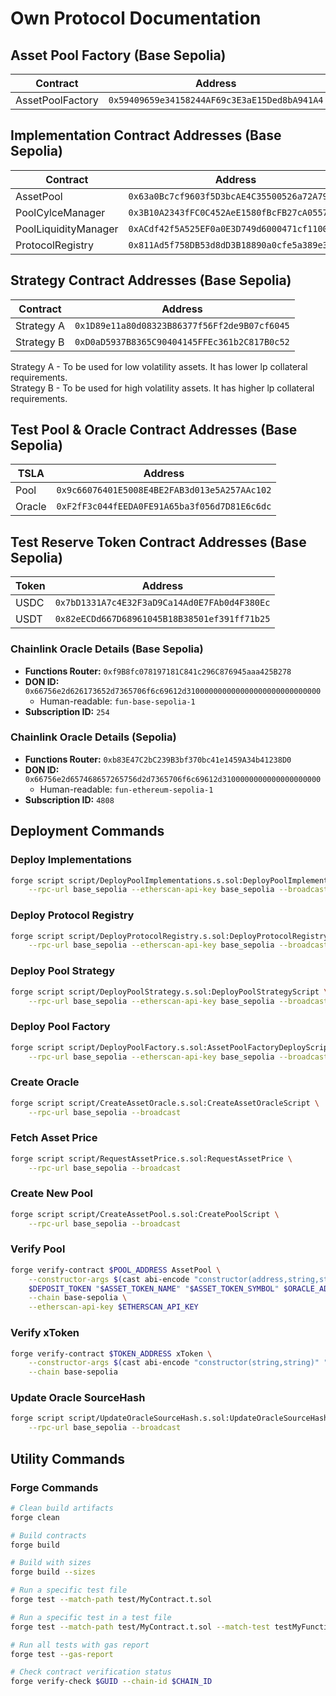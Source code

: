 # Own Protocol Documentation

## Asset Pool Factory (Base Sepolia)

| Contract         | Address                                      |
| ---------------- | -------------------------------------------- |
| AssetPoolFactory | `0x59409659e34158244AF69c3E3aE15Ded8bA941A4` |

## Implementation Contract Addresses (Base Sepolia)

| Contract             | Address                                      |
| -------------------- | -------------------------------------------- |
| AssetPool            | `0x63a0Bc7cf9603f5D3bcAE4C35500526a72A790AE` |
| PoolCylceManager     | `0x3B10A2343fFC0C452AeE1580fBcFB27cA05572f1` |
| PoolLiquidityManager | `0xACdf42f5A525EF0a0E3D749d6000471cf1100a81` |
| ProtocolRegistry     | `0x811Ad5f758DB53d8dD3B18890a0cfe5a389e3C72` |

## Strategy Contract Addresses (Base Sepolia)

| Contract   | Address                                      |
| ---------- | -------------------------------------------- |
| Strategy A | `0x1D89e11a80d08323B86377f56Ff2de9B07cf6045` |
| Strategy B | `0xD0aD5937B8365C90404145FFEc361b2C817B0c52` |

Strategy A - To be used for low volatility assets. It has lower lp collateral requirements.  
Strategy B - To be used for high volatility assets. It has higher lp collateral requirements.

## Test Pool & Oracle Contract Addresses (Base Sepolia)

| TSLA   | Address                                      |
| ------ | -------------------------------------------- |
| Pool   | `0x9c66076401E5008E4BE2FAB3d013e5A257AAc102` |
| Oracle | `0xF2fF3c044fEEDA0FE91A65ba3f056d7D81E6c6dc` |

## Test Reserve Token Contract Addresses (Base Sepolia)

| Token | Address                                      |
| ----- | -------------------------------------------- |
| USDC  | `0x7bD1331A7c4E32F3aD9Ca14Ad0E7FAb0d4F380Ec` |
| USDT  | `0x82eECDd667D68961045B18B38501ef391ff71b25` |

### Chainlink Oracle Details (Base Sepolia)

- **Functions Router:** `0xf9B8fc078197181C841c296C876945aaa425B278`
- **DON ID:** `0x66756e2d626173652d7365706f6c69612d310000000000000000000000000000`
  - Human-readable: `fun-base-sepolia-1`
- **Subscription ID:** `254`

### Chainlink Oracle Details (Sepolia)

- **Functions Router:** `0xb83E47C2bC239B3bf370bc41e1459A34b41238D0`
- **DON ID:** `0x66756e2d657468657265756d2d7365706f6c69612d3100000000000000000000`
  - Human-readable: `fun-ethereum-sepolia-1`
- **Subscription ID:** `4808`

## Deployment Commands

### Deploy Implementations

```bash
forge script script/DeployPoolImplementations.s.sol:DeployPoolImplementations \
    --rpc-url base_sepolia --etherscan-api-key base_sepolia --broadcast --verify
```

### Deploy Protocol Registry

```bash
forge script script/DeployProtocolRegistry.s.sol:DeployProtocolRegistryScript \
    --rpc-url base_sepolia --etherscan-api-key base_sepolia --broadcast --verify
```

### Deploy Pool Strategy

```bash
forge script script/DeployPoolStrategy.s.sol:DeployPoolStrategyScript \
    --rpc-url base_sepolia --etherscan-api-key base_sepolia --broadcast --verify
```

### Deploy Pool Factory

```bash
forge script script/DeployPoolFactory.s.sol:AssetPoolFactoryDeployScript \
    --rpc-url base_sepolia --etherscan-api-key base_sepolia --broadcast --verify
```

### Create Oracle

```bash
forge script script/CreateAssetOracle.s.sol:CreateAssetOracleScript \
    --rpc-url base_sepolia --broadcast
```

### Fetch Asset Price

```bash
forge script script/RequestAssetPrice.s.sol:RequestAssetPrice \
    --rpc-url base_sepolia --broadcast
```

### Create New Pool

```bash
forge script script/CreateAssetPool.s.sol:CreatePoolScript \
    --rpc-url base_sepolia --broadcast
```

### Verify Pool

```bash
forge verify-contract $POOL_ADDRESS AssetPool \
    --constructor-args $(cast abi-encode "constructor(address,string,string,address,address,uint256,uint256,address)" \
    $DEPOSIT_TOKEN "$ASSET_TOKEN_NAME" "$ASSET_TOKEN_SYMBOL" $ORACLE_ADDRESS $LP_REGISTRY $CYCLE_PERIOD $REBALANCE_PERIOD $OWNER) \
    --chain base-sepolia \
    --etherscan-api-key $ETHERSCAN_API_KEY
```

### Verify xToken

```bash
forge verify-contract $TOKEN_ADDRESS xToken \
    --constructor-args $(cast abi-encode "constructor(string,string)" "$ASSET_TOKEN_NAME" "$ASSET_TOKEN_SYMBOL") \
    --chain base-sepolia
```

### Update Oracle SourceHash

```bash
forge script script/UpdateOracleSourceHash.s.sol:UpdateOracleSourceHashScript \
    --rpc-url base_sepolia --broadcast
```

## Utility Commands

### Forge Commands

```bash
# Clean build artifacts
forge clean

# Build contracts
forge build

# Build with sizes
forge build --sizes

# Run a specific test file
forge test --match-path test/MyContract.t.sol

# Run a specific test in a test file
forge test --match-path test/MyContract.t.sol --match-test testMyFunction

# Run all tests with gas report
forge test --gas-report

# Check contract verification status
forge verify-check $GUID --chain-id $CHAIN_ID
```
